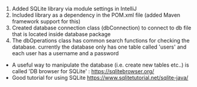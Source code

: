 1. Added SQLite library via module settings in IntelliJ
2. Included library as a dependency in the POM.xml file (added Maven framework support for this)
3. Created database connection class (dbConnection) to connect to db file that is located inside database package
4. The dbOperations class has common search functions for checking the database. currently the database only has one table
   called 'users' and each user has a username and a password 



* A useful way to manipulate the database (i.e. create new tables etc..) is called 'DB browser for SQLite' : https://sqlitebrowser.org/
* Good tutorial for using SQLite https://www.sqlitetutorial.net/sqlite-java/